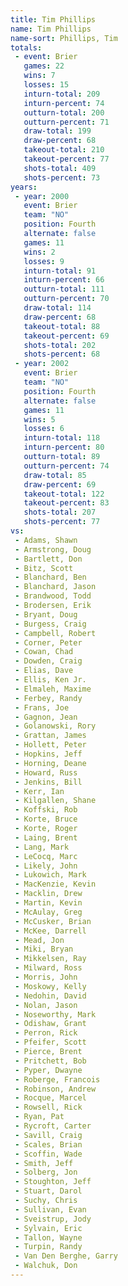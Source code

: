 ```yaml
---
title: Tim Phillips
name: Tim Phillips
name-sort: Phillips, Tim
totals:
 - event: Brier
   games: 22
   wins: 7
   losses: 15
   inturn-total: 209
   inturn-percent: 74
   outturn-total: 200
   outturn-percent: 71
   draw-total: 199
   draw-percent: 68
   takeout-total: 210
   takeout-percent: 77
   shots-total: 409
   shots-percent: 73
years:
 - year: 2000
   event: Brier
   team: "NO"
   position: Fourth
   alternate: false
   games: 11
   wins: 2
   losses: 9
   inturn-total: 91
   inturn-percent: 66
   outturn-total: 111
   outturn-percent: 70
   draw-total: 114
   draw-percent: 68
   takeout-total: 88
   takeout-percent: 69
   shots-total: 202
   shots-percent: 68
 - year: 2002
   event: Brier
   team: "NO"
   position: Fourth
   alternate: false
   games: 11
   wins: 5
   losses: 6
   inturn-total: 118
   inturn-percent: 80
   outturn-total: 89
   outturn-percent: 74
   draw-total: 85
   draw-percent: 69
   takeout-total: 122
   takeout-percent: 83
   shots-total: 207
   shots-percent: 77
vs:
 - Adams, Shawn
 - Armstrong, Doug
 - Bartlett, Don
 - Bitz, Scott
 - Blanchard, Ben
 - Blanchard, Jason
 - Brandwood, Todd
 - Brodersen, Erik
 - Bryant, Doug
 - Burgess, Craig
 - Campbell, Robert
 - Corner, Peter
 - Cowan, Chad
 - Dowden, Craig
 - Elias, Dave
 - Ellis, Ken Jr.
 - Elmaleh, Maxime
 - Ferbey, Randy
 - Frans, Joe
 - Gagnon, Jean
 - Golanowski, Rory
 - Grattan, James
 - Hollett, Peter
 - Hopkins, Jeff
 - Horning, Deane
 - Howard, Russ
 - Jenkins, Bill
 - Kerr, Ian
 - Kilgallen, Shane
 - Koffski, Rob
 - Korte, Bruce
 - Korte, Roger
 - Laing, Brent
 - Lang, Mark
 - LeCocq, Marc
 - Likely, John
 - Lukowich, Mark
 - MacKenzie, Kevin
 - Macklin, Drew
 - Martin, Kevin
 - McAulay, Greg
 - McCusker, Brian
 - McKee, Darrell
 - Mead, Jon
 - Miki, Bryan
 - Mikkelsen, Ray
 - Milward, Ross
 - Morris, John
 - Moskowy, Kelly
 - Nedohin, David
 - Nolan, Jason
 - Noseworthy, Mark
 - Odishaw, Grant
 - Perron, Rick
 - Pfeifer, Scott
 - Pierce, Brent
 - Pritchett, Bob
 - Pyper, Dwayne
 - Roberge, Francois
 - Robinson, Andrew
 - Rocque, Marcel
 - Rowsell, Rick
 - Ryan, Pat
 - Rycroft, Carter
 - Savill, Craig
 - Scales, Brian
 - Scoffin, Wade
 - Smith, Jeff
 - Solberg, Jon
 - Stoughton, Jeff
 - Stuart, Darol
 - Suchy, Chris
 - Sullivan, Evan
 - Sveistrup, Jody
 - Sylvain, Eric
 - Tallon, Wayne
 - Turpin, Randy
 - Van Den Berghe, Garry
 - Walchuk, Don
---
```

